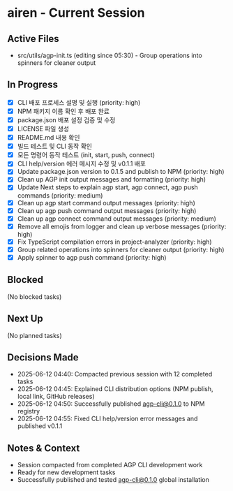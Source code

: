 # airen - Current Session

## Active Files
- src/utils/agp-init.ts (editing since 05:30) - Group operations into spinners for cleaner output

## In Progress
- [x] CLI 배포 프로세스 설명 및 실행 (priority: high)
- [x] NPM 패키지 이름 확인 후 배포 완료 
- [x] package.json 배포 설정 검증 및 수정
- [x] LICENSE 파일 생성
- [x] README.md 내용 확인
- [x] 빌드 테스트 및 CLI 동작 확인
- [x] 모든 명령어 동작 테스트 (init, start, push, connect)
- [x] CLI help/version 에러 메시지 수정 및 v0.1.1 배포
- [x] Update package.json version to 0.1.5 and publish to NPM (priority: high)
- [x] Clean up AGP init output messages and formatting (priority: high)
- [x] Update Next steps to explain agp start, agp connect, agp push commands (priority: medium)
- [x] Clean up agp start command output messages (priority: high)
- [x] Clean up agp push command output messages (priority: high)
- [x] Clean up agp connect command output messages (priority: medium)
- [x] Remove all emojis from logger and clean up verbose messages (priority: high)
- [x] Fix TypeScript compilation errors in project-analyzer (priority: high)
- [x] Group related operations into spinners for cleaner output (priority: high)
- [x] Apply spinner to agp push command (priority: high)

## Blocked
(No blocked tasks)

## Next Up
(No planned tasks)

## Decisions Made
- 2025-06-12 04:40: Compacted previous session with 12 completed tasks
- 2025-06-12 04:45: Explained CLI distribution options (NPM publish, local link, GitHub releases)
- 2025-06-12 04:50: Successfully published agp-cli@0.1.0 to NPM registry
- 2025-06-12 04:55: Fixed CLI help/version error messages and published v0.1.1

## Notes & Context
- Session compacted from completed AGP CLI development work
- Ready for new development tasks
- Successfully published and tested agp-cli@0.1.0 global installation